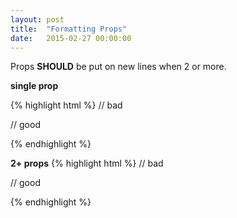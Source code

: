 ```yaml
---
layout: post
title:  "Formatting Props"
date:   2015-02-27 00:00:00
---
```

Props **SHOULD** be put on new lines when 2 or more.

**single prop**

{% highlight html %}
// bad

<Person
 firstName="Michael" />

// good

<Person firstName="Michael" />
{% endhighlight %}

**2+ props**
{% highlight html %}
// bad

<Person firstName="Michael" lastName="Chan" favoriteFood="Drunken Noodles" /> 

// good

<Person
 firstName="Michael"
 lastName="Chan"
 favoriteFood="Drunken Noodles" />
{% endhighlight %}
